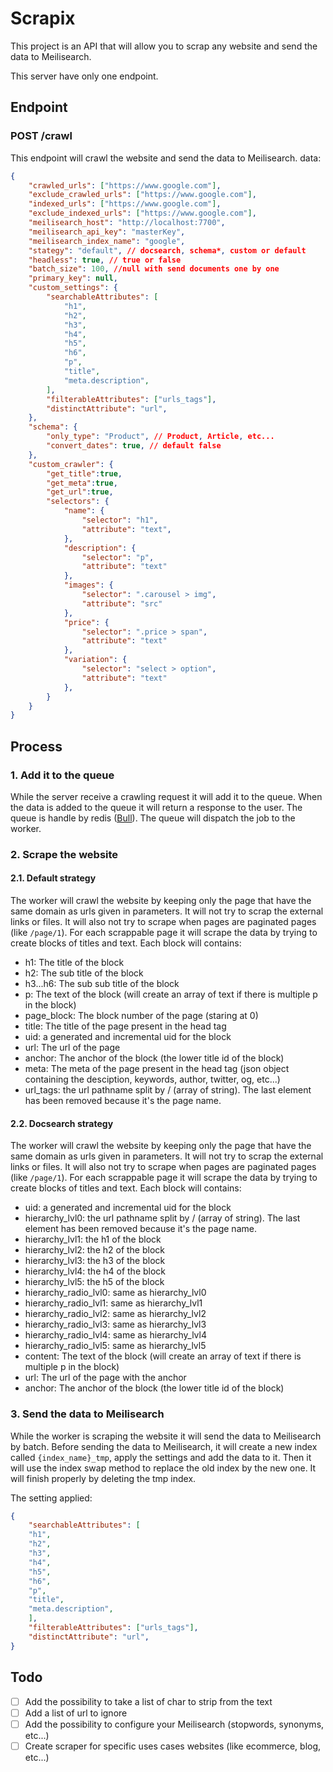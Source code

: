 # Scrapix 
This project is an API that will allow you to scrap any website and send the data to Meilisearch.

This server have only one endpoint. 

## Endpoint
### POST /crawl
This endpoint will crawl the website and send the data to Meilisearch.
data: 
```json
{
    "crawled_urls": ["https://www.google.com"],
    "exclude_crawled_urls": ["https://www.google.com"],
    "indexed_urls": ["https://www.google.com"],
    "exclude_indexed_urls": ["https://www.google.com"],
    "meilisearch_host": "http://localhost:7700",
    "meilisearch_api_key": "masterKey",
    "meilisearch_index_name": "google",
    "stategy": "default", // docsearch, schema*, custom or default
    "headless": true, // true or false
    "batch_size": 100, //null with send documents one by one
    "primary_key": null,
    "custom_settings": {
        "searchableAttributes": [
            "h1",
            "h2",
            "h3",
            "h4",
            "h5",
            "h6",
            "p",
            "title",
            "meta.description",
        ],
        "filterableAttributes": ["urls_tags"],
        "distinctAttribute": "url",
    },
    "schema": {
        "only_type": "Product", // Product, Article, etc...
        "convert_dates": true, // default false
    },
    "custom_crawler": {
        "get_title":true,
        "get_meta":true,
        "get_url":true,
        "selectors": {
            "name": {
                "selector": "h1",
                "attribute": "text",
            },
            "description": {
                "selector": "p",
                "attribute": "text"
            },
            "images": {
                "selector": ".carousel > img",
                "attribute": "src"
            },
            "price": {
                "selector": ".price > span",
                "attribute": "text"
            },
            "variation": {
                "selector": "select > option",
                "attribute": "text"
            },
        }
    }
}
```

## Process
### 1. Add it to the queue
While the server receive a crawling request it will add it to the queue. When the data is added to the queue it will return a response to the user.
The queue is handle by redis ([Bull](https://github.com/OptimalBits/bull)). 
The queue will dispatch the job to the worker.

### 2. Scrape the website

#### 2.1. Default strategy
The worker will crawl the website by keeping only the page that have the same domain as urls given in parameters. It will not try to scrap the external links or files. It will also not try to scrape when pages are paginated pages (like `/page/1`).
For each scrappable page it will scrape the data by trying to create blocks of titles and text. Each block will contains:
- h1: The title of the block
- h2: The sub title of the block
- h3...h6: The sub sub title of the block
- p: The text of the block (will create an array of text if there is multiple p in the block)
- page_block: The block number of the page (staring at 0)
- title: The title of the page present in the head tag
- uid: a generated and incremental uid for the block
- url: The url of the page
- anchor: The anchor of the block (the lower title id of the block)
- meta: The meta of the page present in the head tag (json object containing the desciption, keywords, author, twitter, og, etc...)
- url_tags: the url pathname split by / (array of string). The last element has been removed because it's the page name.

#### 2.2. Docsearch strategy
The worker will crawl the website by keeping only the page that have the same domain as urls given in parameters. It will not try to scrap the external links or files. It will also not try to scrape when pages are paginated pages (like `/page/1`).
For each scrappable page it will scrape the data by trying to create blocks of titles and text. Each block will contains:
- uid: a generated and incremental uid for the block
- hierarchy_lvl0: the url pathname split by / (array of string). The last element has been removed because it's the page name.
- hierarchy_lvl1: the h1 of the block
- hierarchy_lvl2: the h2 of the block
- hierarchy_lvl3: the h3 of the block
- hierarchy_lvl4: the h4 of the block
- hierarchy_lvl5: the h5 of the block
- hierarchy_radio_lvl0: same as hierarchy_lvl0
- hierarchy_radio_lvl1: same as hierarchy_lvl1
- hierarchy_radio_lvl2: same as hierarchy_lvl2
- hierarchy_radio_lvl3: same as hierarchy_lvl3
- hierarchy_radio_lvl4: same as hierarchy_lvl4
- hierarchy_radio_lvl5: same as hierarchy_lvl5
- content: The text of the block (will create an array of text if there is multiple p in the block)
- url: The url of the page with the anchor
- anchor: The anchor of the block (the lower title id of the block)

### 3. Send the data to Meilisearch

While the worker is scraping the website it will send the data to Meilisearch by batch.
Before sending the data to Meilisearch, it will create a new index called `{index_name}_tmp`, apply the settings and add the data to it. Then it will use the index swap method to replace the old index by the new one. It will finish properly by deleting the tmp index.

The setting applied:
```json
{
    "searchableAttributes": [
    "h1",
    "h2",
    "h3",
    "h4",
    "h5",
    "h6",
    "p",
    "title",
    "meta.description",
    ],
    "filterableAttributes": ["urls_tags"],
    "distinctAttribute": "url",
}
```

## Todo
- [ ] Add the possibility to take a list of char to strip from the text
- [ ] Add a list of url to ignore
- [ ] Add the possibility to configure your Meilisearch (stopwords, synonyms, etc...)
- [ ] Create scraper for specific uses cases websites (like ecommerce, blog, etc...)